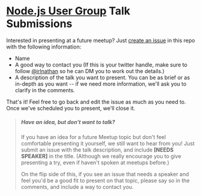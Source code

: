 # [Node.js User Group](http://www.meetup.com/noders/) Talk Submissions

Interested in presenting at a future meetup? Just [create an issue](https://github.com/nodejsaustin/speaker-submissions/issues/new) in this repo with the following information:

+ Name
+ A good way to contact you (If this is your twitter handle, make sure to follow [@irlnathan](https://twitter.com/irlnathan) so he can DM you to work out the details.)
+ A description of the talk you want to present. You can be as brief or as in-depth as you want -- if we need more information, we'll ask you to clarify in the comments.

That's it! Feel free to go back and edit the issue as much as you need to. Once we've scheduled you to present, we'll close it.

> ##### Have an idea, but don't want to talk?
> If you have an idea for a future Meetup topic but don't feel comfortable presenting it yourself, we still want to hear from you! Just submit an issue with the talk description, and include **[NEEDS SPEAKER]** in the title. (Although we really encourage you to give presenting a try, even if haven't spoken at meetups before.)
>
> On the flip side of this, if you see an issue that needs a speaker and feel you'd be a good fit to present on that topic, please say so in the comments, and include a way to contact you.




